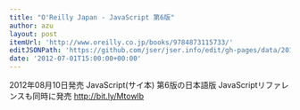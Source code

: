 ```yaml
---
title: "O'Reilly Japan - JavaScript 第6版"
author: azu
layout: post
itemUrl: 'http://www.oreilly.co.jp/books/9784873115733/'
editJSONPath: 'https://github.com/jser/jser.info/edit/gh-pages/data/2012/07/index.json'
date: '2012-07-01T15:00:00+00:00'
---
```

2012年08月10日発売
JavaScript(サイ本) 第6版の日本語版
JavaScriptリファレンスも同時に発売
http://bit.ly/Mtowlb
